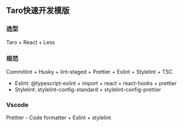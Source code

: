 ## Taro快速开发模版

### 选型

Taro + React + Less

### 规范

Commitlint + Husky + lint-staged + Prettier + Eslint + Stylelint + TSC

- Eslint: @typescript-eslint + import + react + react-hooks + prettier
- Stylelint: stylelint-config-standard + stylelint-config-prettier

### Vscode

Prettier - Code formatter + Eslint + stylelint